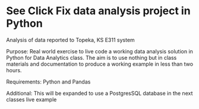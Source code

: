 # See Click Fix data analysis project in Python
Analysis of data reported to Topeka, KS E311 system

Purpose: Real world exercise to live code a working data analysis solution in Python for Data Analytics class. The aim is to use nothing but in class materials and documentation to produce a working example in less than two hours. 

Requirements:  Python and Pandas

Additional: This will be expanded to use a PostgresSQL database in the next classes live example


